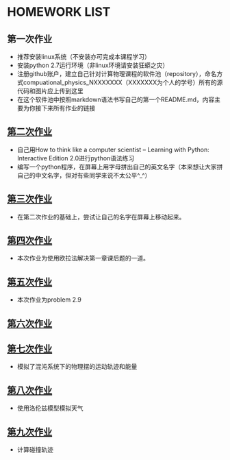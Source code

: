 # HOMEWORK LIST

## 第一次作业
- 推荐安装linux系统（不安装亦可完成本课程学习）
- 安装python 2.7运行环境（非linux环境请安装狂蟒之灾）
- 注册github账户，建立自己针对计算物理课程的软件池（repository），命名方式compuational_physics_NXXXXXXX（XXXXXXX为个人的学号）所有的源代码和图片应上传到这里
- 在这个软件池中按照markdown语法书写自己的第一个README.md，内容主要为你接下来所有作业的链接
## [第二次作业](https://github.com/ZiChenHuang/compuational_physics_N2015301020149/blob/master/%E7%AC%AC%E4%BA%8C%E6%AC%A1%E4%BD%9C%E4%B8%9A.py)
- 自己用How to think like a computer scientist – Learning with Python: Interactive Edition 2.0进行python语法练习
- 编写一个python程序，在屏幕上用字母拼出自己的英文名字（本来想让大家拼自己的中文名字，但对有些同学来说不太公平^_^）
## [第三次作业](https://github.com/ZiChenHuang/computational_physics_N2015301020149/tree/master/%E7%AC%AC%E4%B8%89%E6%AC%A1%E4%BD%9C%E4%B8%9A)
- 在第二次作业的基础上，尝试让自己的名字在屏幕上移动起来。
## [第四次作业](https://www.zybuluo.com/2015301020149/note/901072)
- 本次作业为使用欧拉法解决第一章课后题的一道。
## [第五次作业](https://www.zybuluo.com/2015301020149/note/914321)
- 本次作业为problem 2.9
## [第六次作业](https://www.zybuluo.com/2015301020149/note/920777)
## [第七次作业](https://www.zybuluo.com/2015301020149/note/930677)
- 模拟了混沌系统下的物理摆的运动轨迹和能量
## [第八次作业](https://www.zybuluo.com/2015301020149/note/939300)
- 使用洛伦兹模型模拟天气
## [第九次作业](https://www.zybuluo.com/2015301020149/note/947274)
- 计算碰撞轨迹
